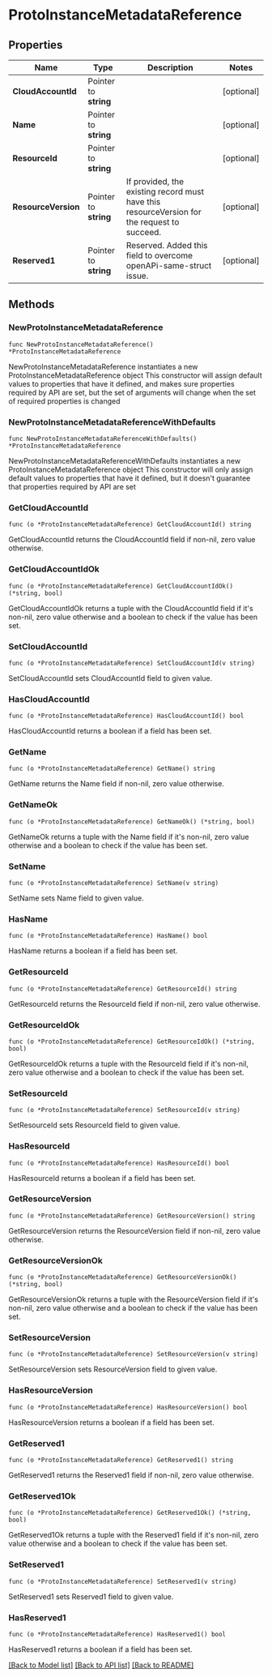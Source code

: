 # ProtoInstanceMetadataReference

## Properties

Name | Type | Description | Notes
------------ | ------------- | ------------- | -------------
**CloudAccountId** | Pointer to **string** |  | [optional] 
**Name** | Pointer to **string** |  | [optional] 
**ResourceId** | Pointer to **string** |  | [optional] 
**ResourceVersion** | Pointer to **string** | If provided, the existing record must have this resourceVersion for the request to succeed. | [optional] 
**Reserved1** | Pointer to **string** | Reserved. Added this field to overcome openAPi-same-struct issue. | [optional] 

## Methods

### NewProtoInstanceMetadataReference

`func NewProtoInstanceMetadataReference() *ProtoInstanceMetadataReference`

NewProtoInstanceMetadataReference instantiates a new ProtoInstanceMetadataReference object
This constructor will assign default values to properties that have it defined,
and makes sure properties required by API are set, but the set of arguments
will change when the set of required properties is changed

### NewProtoInstanceMetadataReferenceWithDefaults

`func NewProtoInstanceMetadataReferenceWithDefaults() *ProtoInstanceMetadataReference`

NewProtoInstanceMetadataReferenceWithDefaults instantiates a new ProtoInstanceMetadataReference object
This constructor will only assign default values to properties that have it defined,
but it doesn't guarantee that properties required by API are set

### GetCloudAccountId

`func (o *ProtoInstanceMetadataReference) GetCloudAccountId() string`

GetCloudAccountId returns the CloudAccountId field if non-nil, zero value otherwise.

### GetCloudAccountIdOk

`func (o *ProtoInstanceMetadataReference) GetCloudAccountIdOk() (*string, bool)`

GetCloudAccountIdOk returns a tuple with the CloudAccountId field if it's non-nil, zero value otherwise
and a boolean to check if the value has been set.

### SetCloudAccountId

`func (o *ProtoInstanceMetadataReference) SetCloudAccountId(v string)`

SetCloudAccountId sets CloudAccountId field to given value.

### HasCloudAccountId

`func (o *ProtoInstanceMetadataReference) HasCloudAccountId() bool`

HasCloudAccountId returns a boolean if a field has been set.

### GetName

`func (o *ProtoInstanceMetadataReference) GetName() string`

GetName returns the Name field if non-nil, zero value otherwise.

### GetNameOk

`func (o *ProtoInstanceMetadataReference) GetNameOk() (*string, bool)`

GetNameOk returns a tuple with the Name field if it's non-nil, zero value otherwise
and a boolean to check if the value has been set.

### SetName

`func (o *ProtoInstanceMetadataReference) SetName(v string)`

SetName sets Name field to given value.

### HasName

`func (o *ProtoInstanceMetadataReference) HasName() bool`

HasName returns a boolean if a field has been set.

### GetResourceId

`func (o *ProtoInstanceMetadataReference) GetResourceId() string`

GetResourceId returns the ResourceId field if non-nil, zero value otherwise.

### GetResourceIdOk

`func (o *ProtoInstanceMetadataReference) GetResourceIdOk() (*string, bool)`

GetResourceIdOk returns a tuple with the ResourceId field if it's non-nil, zero value otherwise
and a boolean to check if the value has been set.

### SetResourceId

`func (o *ProtoInstanceMetadataReference) SetResourceId(v string)`

SetResourceId sets ResourceId field to given value.

### HasResourceId

`func (o *ProtoInstanceMetadataReference) HasResourceId() bool`

HasResourceId returns a boolean if a field has been set.

### GetResourceVersion

`func (o *ProtoInstanceMetadataReference) GetResourceVersion() string`

GetResourceVersion returns the ResourceVersion field if non-nil, zero value otherwise.

### GetResourceVersionOk

`func (o *ProtoInstanceMetadataReference) GetResourceVersionOk() (*string, bool)`

GetResourceVersionOk returns a tuple with the ResourceVersion field if it's non-nil, zero value otherwise
and a boolean to check if the value has been set.

### SetResourceVersion

`func (o *ProtoInstanceMetadataReference) SetResourceVersion(v string)`

SetResourceVersion sets ResourceVersion field to given value.

### HasResourceVersion

`func (o *ProtoInstanceMetadataReference) HasResourceVersion() bool`

HasResourceVersion returns a boolean if a field has been set.

### GetReserved1

`func (o *ProtoInstanceMetadataReference) GetReserved1() string`

GetReserved1 returns the Reserved1 field if non-nil, zero value otherwise.

### GetReserved1Ok

`func (o *ProtoInstanceMetadataReference) GetReserved1Ok() (*string, bool)`

GetReserved1Ok returns a tuple with the Reserved1 field if it's non-nil, zero value otherwise
and a boolean to check if the value has been set.

### SetReserved1

`func (o *ProtoInstanceMetadataReference) SetReserved1(v string)`

SetReserved1 sets Reserved1 field to given value.

### HasReserved1

`func (o *ProtoInstanceMetadataReference) HasReserved1() bool`

HasReserved1 returns a boolean if a field has been set.


[[Back to Model list]](../README.md#documentation-for-models) [[Back to API list]](../README.md#documentation-for-api-endpoints) [[Back to README]](../README.md)


